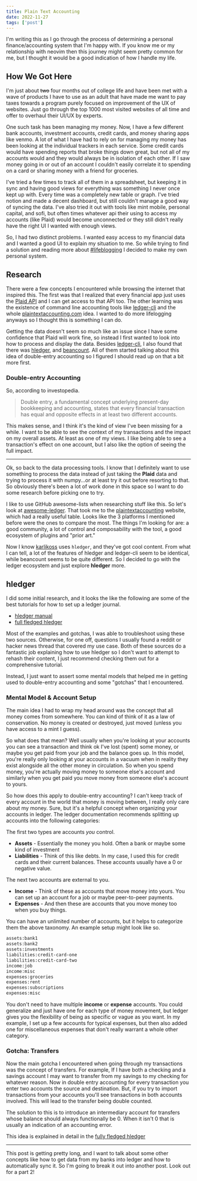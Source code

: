 ```yaml
--- 
title: Plain Text Accounting
date: 2022-11-27
tags: ['post'] 
---
```


I'm writing this as I go through the process of determining a personal
finance/accounting system that I'm happy with. If you know me or my relationship
with neovim then this journey might seem pretty common for me, but I thought it
would be a good indication of how I handle my life. 

## How We Got Here

I'm just about ~~two~~ four months out of college life and have been met with a wave of
products I have to use as an adult that have made me want to pay taxes
towards a program purely focused on improvement of the UX of websites. Just go
through the top 1000 most visited websites of all time and offer to overhaul
their UI/UX by experts. 

One such task has been managing my money. Now, I have a few different bank
accounts, investment accounts, credit cards, and money sharing apps like venmo.
A lot of what I have had to rely on for managing my money has been looking at
the individual trackers in each service. Some credit cards would have spending
reports that broke things down great, but not all of my accounts would and they
would always be in isolation of each other. If I saw money going in or out of an
account I couldn't easily correlate it to spending on a card or sharing money
with a friend for groceries. 

I've tried a few times to track all of them in a spreadsheet, but keeping it in
sync and having good views for everything was something I never once kept up
with. Every time was a completely new table or graph. I've tried 
notion and made a decent dashboard, but still couldn't manage a good way of syncing the data. I've also
tried it out with tools like mint mobile, personal capital, and sofi, but often
times whatever api their using to access my accounts (like Plaid) would become
unconnected or they still didn't really have the right UI I wanted with enough
views. 

So, I had two distinct problems. I wanted easy access to my financial data and I
wanted a good UI to explain my situation to me. So while trying to find a
solution and reading more about [#lifeblogging](https://beepb00p.xyz/tags.html#lifelogging) I decided to make my own personal system. 

## Research

There were a few concepts I encountered while browsing the internet that
inspired this. The first was that I realized that every financial app just uses
the [Plaid API](https://plaid.com/) and I can get access to that API too. The
other learning was the existence of command line accounting tools like
[ledger-cli](https://www.ledger-cli.org/) and the whole
[plaintextaccounting.com](https://plaintextaccounting.com) idea. I wanted to do
more lifelogging anyways so I thought this is something I can do. 

Getting the data doesn't seem so much like an issue since I have some confidence
that Plaid will work fine, so instead I first wanted to look into how to process
and display the data. Besides [ledger-cli](https://www.ledger-cli.org/), I also
found that there was [hledger](https://hledger.org/), and [beancount](https://github.com/beancount/beancount).
All of them started talking about this idea of double-entry accounting so I figured I should read up on that a bit more first. 

### Double-entry Accounting

So, according to investopedia. 

> Double entry, a fundamental concept underlying present-day bookkeeping and accounting,
states that every financial transaction has equal and opposite effects in at least two different accounts.

This makes sense, and I think it's the kind of view I've been missing for a while. I
want to be able to see the context of my transactions and the impact on my
overall assets. At least as one of my views. I like being able to see a
transaction's effect on one account, but I also like the option of seeing the
full impact. 

---

Ok, so back to the data processing tools. I know that I definitely want to use
something to process the data instead of just taking the **Plaid** data and
trying to process it with numpy...or at least try it out before resorting to that.
So obviously there's been a lot of work done in this space so I want to do some
research before picking one to try. 

I like to use GitHub awesome-lists when researching stuff like this. So let's
look at [awesome-ledger](https://github.com/sfischer13/awesome-ledger). That
took me to the [plaintextaccounting](https://plaintextaccounting.org/) website,
which had a really useful table. Looks like the 3 platforms I mentioned before
were the ones to compare the most. The things I'm looking for are: a good
community, a lot of control and composability with the tool, a good ecosystem of
plugins and "prior art."

Now I know [karlikoss](https://beepb00p.xyz/my-data.html#hsbc) uses `hledger`,
and they've got cool content. From what I can tell, a lot of the features of hledger
and ledger-cli seem to be identical, while beancount seems to be quite different. So I decided to 
go with the ledger ecosystem and just explore **hledger** more. 

## hledger

I did some initial research, and it looks the like the following are some of the
best tutorials for how to set up a ledger journal. 

* [hledger manual](https://hledger.org/1.27/hledger.html)
* [full fledged hledger](https://github.com/adept/full-fledged-hledger)

Most of the examples and gotchas, I was able to troubleshoot using these two
sources. Otherwise, for one off, questions I usually found a reddit or hacker news
thread that covered my use case. Both of these sources do a fantastic job
explaining how to use hledger so I don't want to attempt to rehash their
content, I just recommend checking them out for a comprehensive tutorial. 

Instead, I just want to assert some mental models that helped me in getting used
to double-entry accounting and some "gotchas" that I encountered. 

### Mental Model & Account Setup

The main idea I had to wrap my head around was the concept that all money comes
from somewhere. You can kind of think of it as a law of conservation. No money
is created or destroyed, just moved (unless you have access to a mint I guess).

So what does that mean? Well usually when you're looking at your accounts you
can see a transaction and think ok I've lost (spent) some money, or maybe you get
paid from your job and the balance goes up. In this model, you're really only
looking at your accounts in a vacuum when in reality they exist alongside all
the other money in circulation. So when you spend money, you're actually moving
money to someone else's account and similarly when you get paid you move money
from someone else's account to yours. 

So how does this apply to double-entry accounting? I can't keep track of every
account in the world that money is moving between, I really only care about my
money. Sure, but it's a helpful concept when organizing your accounts in ledger. The ledger documentation
recommends splitting up accounts into the following categories:

The first two types are accounts *you* control. 

* **Assets** - Essentially the money you hold. Often a bank or maybe some kind
of investment
* **Liabilities** - Think of this like debts. In my case, I used this for credit
cards and their current balances. These accounts usually have a 0 or negative
value. 

The next two accounts are external to you. 

* **Income** - Think of these as accounts that move money into yours. You can
set up an account for a job or maybe peer-to-peer payments. 
* **Expenses** - And then these are accounts that you move money too when you
buy things. 

You can have an unlimited number of accounts, but it helps to categorize them
the above taxonomy. An example setup might look like so. 


```bash
assets:bank1
assets:bank2
assets:investments
liabilities:credit-card-one
liabilities:credit-card-two
income:job
income:misc
expenses:groceries
expenses:rent
expenses:subscriptions
expenses:misc
```
You don't need to have multiple **income** or **expense** accounts. You could
generalize and just have one for each type of money movement, but ledger gives
you the flexibility of being as specific or vague as you want. In my example, I
set up a few accounts for typical expenses, but then also added one for
miscellaneous expenses that don't really warrant a whole other category. 

### Gotcha: Transfers

Now the main gotcha I encountered when going through my transactions was the
concept of transfers. For example, If I have both a checking and a savings
account I may want to transfer from my savings to my checking for whatever
reason. Now in double entry accounting for every transaction you enter two
accounts the source and destination. But, if you try to import transactions from
your accounts you'll see transactions in both accounts involved. This will lead
to the transfer being double counted. 

The solution to this is to introduce an intermediary account for transfers whose
balance should always functionally be 0. When it isn't 0 that is usually an
indication of an accounting error. 

This idea is explained in detail in the [fully fledged hledger](https://github.com/adept/full-fledged-hledger/wiki/Adding-more-accounts#lets-make-sure-that-transfers-are-not-double-counted)

---

This post is getting pretty long, and I want to talk about some other concepts
like how to get data from my banks into ledger and how to automatically sync it.
So I'm going to break it out into another post. Look out for a part 2!
